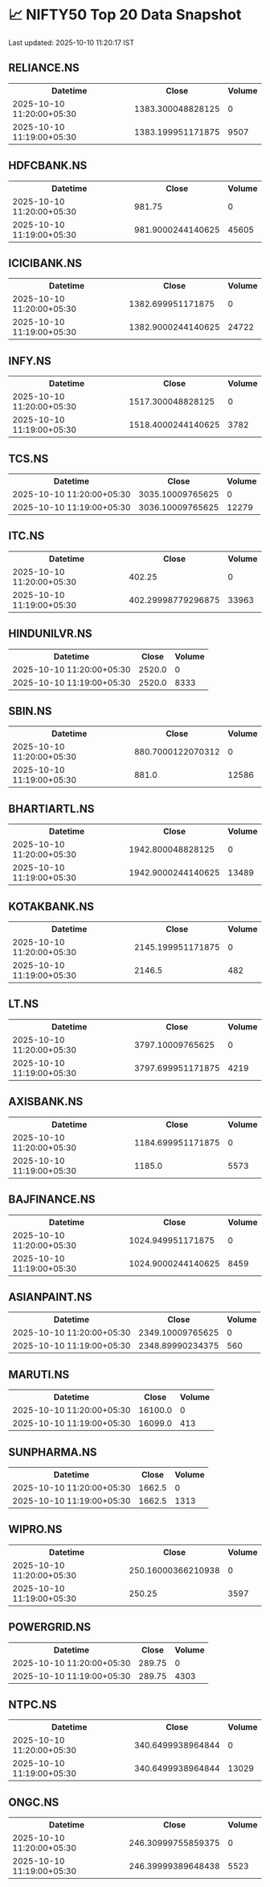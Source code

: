 # 📈 NIFTY50 Top 20 Data Snapshot

Last updated: 2025-10-10 11:20:17 IST

## RELIANCE.NS

<table>
  <tr><th>Datetime</th><th>Close</th><th>Volume</th></tr>
  <tr><td>2025-10-10 11:20:00+05:30</td><td>1383.300048828125</td><td>0</td></tr>
  <tr><td>2025-10-10 11:19:00+05:30</td><td>1383.199951171875</td><td>9507</td></tr>
</table>

## HDFCBANK.NS

<table>
  <tr><th>Datetime</th><th>Close</th><th>Volume</th></tr>
  <tr><td>2025-10-10 11:20:00+05:30</td><td>981.75</td><td>0</td></tr>
  <tr><td>2025-10-10 11:19:00+05:30</td><td>981.9000244140625</td><td>45605</td></tr>
</table>

## ICICIBANK.NS

<table>
  <tr><th>Datetime</th><th>Close</th><th>Volume</th></tr>
  <tr><td>2025-10-10 11:20:00+05:30</td><td>1382.699951171875</td><td>0</td></tr>
  <tr><td>2025-10-10 11:19:00+05:30</td><td>1382.9000244140625</td><td>24722</td></tr>
</table>

## INFY.NS

<table>
  <tr><th>Datetime</th><th>Close</th><th>Volume</th></tr>
  <tr><td>2025-10-10 11:20:00+05:30</td><td>1517.300048828125</td><td>0</td></tr>
  <tr><td>2025-10-10 11:19:00+05:30</td><td>1518.4000244140625</td><td>3782</td></tr>
</table>

## TCS.NS

<table>
  <tr><th>Datetime</th><th>Close</th><th>Volume</th></tr>
  <tr><td>2025-10-10 11:20:00+05:30</td><td>3035.10009765625</td><td>0</td></tr>
  <tr><td>2025-10-10 11:19:00+05:30</td><td>3036.10009765625</td><td>12279</td></tr>
</table>

## ITC.NS

<table>
  <tr><th>Datetime</th><th>Close</th><th>Volume</th></tr>
  <tr><td>2025-10-10 11:20:00+05:30</td><td>402.25</td><td>0</td></tr>
  <tr><td>2025-10-10 11:19:00+05:30</td><td>402.29998779296875</td><td>33963</td></tr>
</table>

## HINDUNILVR.NS

<table>
  <tr><th>Datetime</th><th>Close</th><th>Volume</th></tr>
  <tr><td>2025-10-10 11:20:00+05:30</td><td>2520.0</td><td>0</td></tr>
  <tr><td>2025-10-10 11:19:00+05:30</td><td>2520.0</td><td>8333</td></tr>
</table>

## SBIN.NS

<table>
  <tr><th>Datetime</th><th>Close</th><th>Volume</th></tr>
  <tr><td>2025-10-10 11:20:00+05:30</td><td>880.7000122070312</td><td>0</td></tr>
  <tr><td>2025-10-10 11:19:00+05:30</td><td>881.0</td><td>12586</td></tr>
</table>

## BHARTIARTL.NS

<table>
  <tr><th>Datetime</th><th>Close</th><th>Volume</th></tr>
  <tr><td>2025-10-10 11:20:00+05:30</td><td>1942.800048828125</td><td>0</td></tr>
  <tr><td>2025-10-10 11:19:00+05:30</td><td>1942.9000244140625</td><td>13489</td></tr>
</table>

## KOTAKBANK.NS

<table>
  <tr><th>Datetime</th><th>Close</th><th>Volume</th></tr>
  <tr><td>2025-10-10 11:20:00+05:30</td><td>2145.199951171875</td><td>0</td></tr>
  <tr><td>2025-10-10 11:19:00+05:30</td><td>2146.5</td><td>482</td></tr>
</table>

## LT.NS

<table>
  <tr><th>Datetime</th><th>Close</th><th>Volume</th></tr>
  <tr><td>2025-10-10 11:20:00+05:30</td><td>3797.10009765625</td><td>0</td></tr>
  <tr><td>2025-10-10 11:19:00+05:30</td><td>3797.699951171875</td><td>4219</td></tr>
</table>

## AXISBANK.NS

<table>
  <tr><th>Datetime</th><th>Close</th><th>Volume</th></tr>
  <tr><td>2025-10-10 11:20:00+05:30</td><td>1184.699951171875</td><td>0</td></tr>
  <tr><td>2025-10-10 11:19:00+05:30</td><td>1185.0</td><td>5573</td></tr>
</table>

## BAJFINANCE.NS

<table>
  <tr><th>Datetime</th><th>Close</th><th>Volume</th></tr>
  <tr><td>2025-10-10 11:20:00+05:30</td><td>1024.949951171875</td><td>0</td></tr>
  <tr><td>2025-10-10 11:19:00+05:30</td><td>1024.9000244140625</td><td>8459</td></tr>
</table>

## ASIANPAINT.NS

<table>
  <tr><th>Datetime</th><th>Close</th><th>Volume</th></tr>
  <tr><td>2025-10-10 11:20:00+05:30</td><td>2349.10009765625</td><td>0</td></tr>
  <tr><td>2025-10-10 11:19:00+05:30</td><td>2348.89990234375</td><td>560</td></tr>
</table>

## MARUTI.NS

<table>
  <tr><th>Datetime</th><th>Close</th><th>Volume</th></tr>
  <tr><td>2025-10-10 11:20:00+05:30</td><td>16100.0</td><td>0</td></tr>
  <tr><td>2025-10-10 11:19:00+05:30</td><td>16099.0</td><td>413</td></tr>
</table>

## SUNPHARMA.NS

<table>
  <tr><th>Datetime</th><th>Close</th><th>Volume</th></tr>
  <tr><td>2025-10-10 11:20:00+05:30</td><td>1662.5</td><td>0</td></tr>
  <tr><td>2025-10-10 11:19:00+05:30</td><td>1662.5</td><td>1313</td></tr>
</table>

## WIPRO.NS

<table>
  <tr><th>Datetime</th><th>Close</th><th>Volume</th></tr>
  <tr><td>2025-10-10 11:20:00+05:30</td><td>250.16000366210938</td><td>0</td></tr>
  <tr><td>2025-10-10 11:19:00+05:30</td><td>250.25</td><td>3597</td></tr>
</table>

## POWERGRID.NS

<table>
  <tr><th>Datetime</th><th>Close</th><th>Volume</th></tr>
  <tr><td>2025-10-10 11:20:00+05:30</td><td>289.75</td><td>0</td></tr>
  <tr><td>2025-10-10 11:19:00+05:30</td><td>289.75</td><td>4303</td></tr>
</table>

## NTPC.NS

<table>
  <tr><th>Datetime</th><th>Close</th><th>Volume</th></tr>
  <tr><td>2025-10-10 11:20:00+05:30</td><td>340.6499938964844</td><td>0</td></tr>
  <tr><td>2025-10-10 11:19:00+05:30</td><td>340.6499938964844</td><td>13029</td></tr>
</table>

## ONGC.NS

<table>
  <tr><th>Datetime</th><th>Close</th><th>Volume</th></tr>
  <tr><td>2025-10-10 11:20:00+05:30</td><td>246.30999755859375</td><td>0</td></tr>
  <tr><td>2025-10-10 11:19:00+05:30</td><td>246.39999389648438</td><td>5523</td></tr>
</table>


